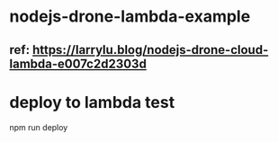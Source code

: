 # nodejs-drone-lambda-example
## ref: https://larrylu.blog/nodejs-drone-cloud-lambda-e007c2d2303d

# deploy to lambda test
npm run deploy


